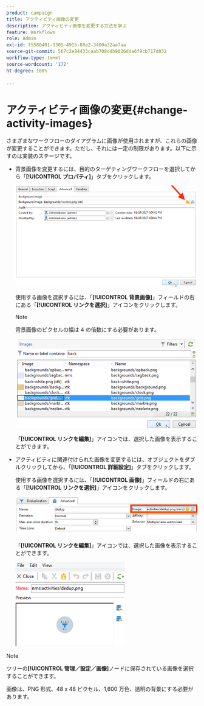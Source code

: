 ```yaml
---
product: campaign
title: アクティビティ画像の変更
description: アクティビティ画像を変更する方法を学ぶ
feature: Workflows
role: Admin
exl-id: f5580401-3305-4915-88a2-3400a32aa7aa
source-git-commit: 567c2e84433caab708ddb9026dda6f9cb717d032
workflow-type: tm+mt
source-wordcount: '172'
ht-degree: 100%

---
```


# アクティビティ画像の変更{#change-activity-images}



さまざまなワークフローのダイアグラムに画像が使用されますが、これらの画像が変更することができます。ただし、それには一定の制限があります。以下に示すのは実装のステージです。

* 背景画像を変更するには、目的のターゲティングワークフローを選択してから「**[!UICONTROL プロパティ]**」タブをクリックします。

  ![](assets/s_user_segmentation_properties_tab.png)

  使用する画像を選択するには、「**[!UICONTROL 背景画像]**」フィールドの右にある「**[!UICONTROL リンクを選択]**」アイコンをクリックします。

  >[!NOTE]
  >
  >背景画像のピクセルの幅は 4 の倍数にする必要があります。

  ![](assets/s_user_segmentation_background_select.png)

  「**[!UICONTROL リンクを編集]**」アイコンでは、選択した画像を表示することができます。

* アクティビティに関連付けられた画像を変更するには、オブジェクトをダブルクリックしてから、「**[!UICONTROL 詳細設定]**」タブをクリックします。

  使用する画像を選択するには、「**[!UICONTROL 画像]**」フィールドの右にある「**[!UICONTROL リンクを選択]**」アイコンをクリックします。

  ![](assets/s_user_segmentation_activity_image.png)

  「**[!UICONTROL リンクを編集]**」アイコンでは、選択した画像を表示することができます。

  ![](assets/s_user_segmentation_activity_image_select.png)

>[!NOTE]
>
>ツリーの&#x200B;**[!UICONTROL 管理／設定／画像]**&#x200B;ノードに保存されている画像を選択することができます。
>  
>画像は、PNG 形式、48 x 48 ピクセル、1,600 万色、透明の背景にする必要があります。
